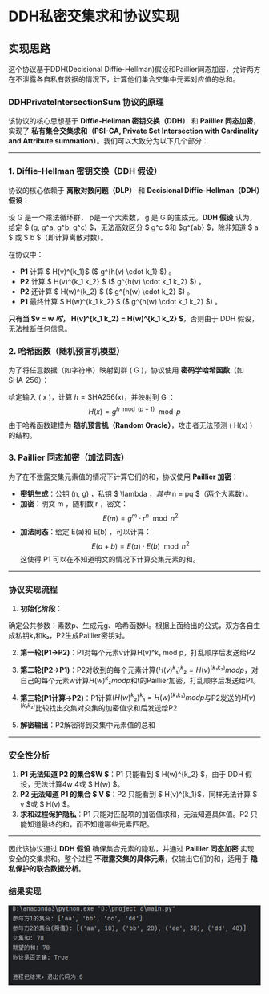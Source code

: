 # DDH私密交集求和协议实现

## 实现思路

这个协议基于DDH(Decisional Diffie-Hellman)假设和Paillier同态加密，允许两方在不泄露各自私有数据的情况下，计算他们集合交集中元素对应值的总和。


### **DDHPrivateIntersectionSum 协议的原理**

该协议的核心思想基于 **Diffie-Hellman 密钥交换（DDH）** 和 **Paillier 同态加密**，实现了 **私有集合交集求和（PSI-CA, Private Set Intersection with Cardinality and Attribute summation）**。我们可以大致分为以下几个部分：

---

### **1. Diffie-Hellman 密钥交换（DDH 假设）**
协议的核心依赖于 **离散对数问题（DLP）** 和 **Decisional Diffie-Hellman（DDH）假设**：

设  G  是一个乘法循环群， p是一个大素数， g 是 G 的生成元。**DDH 假设** 认为，给定 $ (g, g^a, g^b, g^c) $，无法高效区分 $ g^c $和 $g^{ab} $，除非知道 $ a $ 或 $ b $（即计算离散对数）。

在协议中：
- **P1** 计算 $ H(v)^{k_1}$  ($ g^{h(v) \cdot k_1} $)  。
- **P2** 计算 $ H(v)^{k_1 k_2} $ ($ g^{h(v) \cdot k_1 k_2} $) 。
- **P2** 还计算 $ H(w)^{k_2} $ ($ g^{h(w) \cdot k_2} $)  。
- **P1** 最终计算 $ H(w)^{k_1 k_2} $ ($ g^{h(w) \cdot k_1 k_2} $) 。

**只有当 $v = w $时，$ H(v)^{k_1 k_2} = H(w)^{k_1 k_2} $**，否则由于 DDH 假设，无法推断任何信息。



### **2. 哈希函数（随机预言机模型）**
为了将任意数据（如字符串）映射到群 \( G \)，协议使用 **密码学哈希函数**（如 SHA-256）：

给定输入 \( x \)，计算 $h = \text{SHA256}(x)$，并映射到 G ：
$$
H(x) = g^{h \mod (p-1)} \mod p
$$
由于哈希函数建模为 **随机预言机（Random Oracle）**，攻击者无法预测 \( H(x) \) 的结构。



### **3. Paillier 同态加密（加法同态）**
为了在不泄露交集元素值的情况下计算它们的和，协议使用 **Paillier 加密**：
- **密钥生成**：公钥 (n, g) ，私钥 $ \lambda $，其中$ n = pq $（两个大素数）。
- **加密**：明文  m ，随机数 r ，密文：
$$
    E(m) = g^m \cdot r^n \mod n^2
$$
- **加法同态**：给定 E(a)和 E(b) ，可以计算：
$$
E(a + b) = E(a) \cdot E(b) \mod n^2
$$
这使得 P1 可以在不知道明文的情况下计算交集元素的和。

------



### 协议实现流程

1. **初始化阶段**：

确定公共参数：素数p、生成元g、哈希函数H。根据上面给出的公式，双方各自生成私钥k₁和k₂，P2生成Paillier密钥对。

2. **第一轮(P1→P2)**：P1对每个元素v计算H(v)^k₁ mod p，打乱顺序后发送给P2

3. **第二轮(P2→P1)**：P2对收到的每个元素计算$(H(v)^k₁)^k₂ = H(v)^(k₁k₂) mod p$，对自己的每个元素w计算$H(w)^k₂ mod p$和t的Paillier加密，打乱顺序后发送给P1。

4. **第三轮(P1计算→P2)**：P1计算$(H(w)^k₂)^k₁ = H(w)^(k₁k₂) mod p$与P2发送的$H(v)^(k₁k₂)$比较找出交集对交集的加密值求和后发送给P2

5. **解密输出**：P2解密得到交集中元素值的总和

---

### **安全性分析**
1. **P1 无法知道 P2 的集合$W $**：P1 只能看到 $ H(w)^{k_2} $，由于 DDH 假设，无法计算4w 4或 $ H(w) $。
2. **P2 无法知道 P1 的集合 $ V $**：P2 只能看到 $ H(v)^{k_1}$，同样无法计算 $ v $或 $ H(v) $。
3. **求和过程保护隐私**：P1 只能对匹配项的加密值求和，无法知道具体值。P2 只能知道最终的和，而不知道哪些元素匹配。

---

因此该协议通过 **DDH 假设** 确保集合元素的隐私，并通过 **Paillier 同态加密** 实现安全的交集求和。整个过程 **不泄露交集的具体元素**，仅输出它们的和，适用于 **隐私保护的联合数据分析**。



### 结果实现

![image8.png](https://github.com/eterna1ove1/luojiayu_202200460142/blob/main/images/image8.png?raw=true)